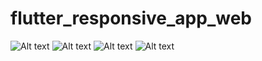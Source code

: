 # flutter_responsive_app_web
![Alt text](https://github.com/ajaykumar911/flutter_responsive_app_web/blob/main/assets/screenshot3.png=100px)
![Alt text](https://github.com/ajaykumar911/flutter_responsive_app_web/blob/main/assets/screenshot4.png)
![Alt text](https://github.com/ajaykumar911/flutter_responsive_app_web/blob/main/assets/screenshot1.png)
![Alt text](https://github.com/ajaykumar911/flutter_responsive_app_web/blob/main/assets/screenshot2.png)


